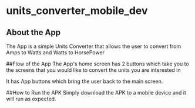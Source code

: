 # units_converter_mobile_dev
## About the App
The App is a simple Units Converter that allows the user to convert from Amps to Watts and Watts to HorsePower

##Flow of the App
The App's home screen has 2 buttons which take you to the screens that you would like to convert the units you are interested in 

It has App buttons which bring the user back to the main screen.

##How to Run the APK
Simply download the APK to a mobile device and it will run as expected.
